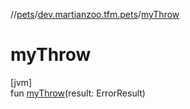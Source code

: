 //[pets](../../index.md)/[dev.martianzoo.tfm.pets](index.md)/[myThrow](my-throw.md)

# myThrow

[jvm]\
fun [myThrow](my-throw.md)(result: ErrorResult)

